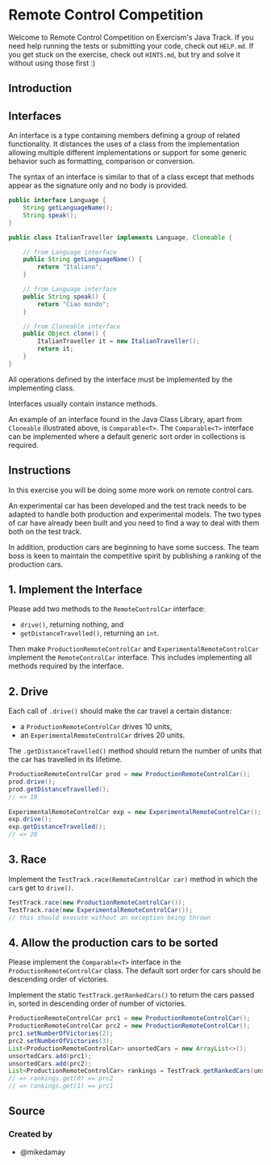 # Remote Control Competition

Welcome to Remote Control Competition on Exercism's Java Track.
If you need help running the tests or submitting your code, check out `HELP.md`.
If you get stuck on the exercise, check out `HINTS.md`, but try and solve it without using those first :)

## Introduction

## Interfaces

An interface is a type containing members defining a group of related functionality.
It distances the uses of a class from the implementation allowing multiple different implementations or support for some generic behavior such as formatting,
comparison or conversion.

The syntax of an interface is similar to that of a class except that methods appear as the signature only and no body is provided.

```java
public interface Language {
    String getLanguageName();
    String speak();
}

public class ItalianTraveller implements Language, Cloneable {

    // from Language interface
    public String getLanguageName() {
        return "Italiano";
    }

    // from Language interface
    public String speak() {
        return "Ciao mondo";
    }

    // from Cloneable interface
    public Object clone() {
        ItalianTraveller it = new ItalianTraveller();
        return it;
    }
}
```

All operations defined by the interface must be implemented by the implementing class.

Interfaces usually contain instance methods.

An example of an interface found in the Java Class Library, apart from `Cloneable` illustrated above, is `Comparable<T>`.
The `Comparable<T>` interface can be implemented where a default generic sort order in collections is required.

## Instructions

In this exercise you will be doing some more work on remote control cars.

An experimental car has been developed and the test track needs to be adapted to handle both production and experimental models.
The two types of car have already been built and you need to find a way to deal with them both on the test track.

In addition, production cars are beginning to have some success.
The team boss is keen to maintain the competitive spirit by publishing a ranking of the production cars.

## 1. Implement the Interface

Please add two methods to the `RemoteControlCar` interface:

- `drive()`, returning nothing, and
- `getDistanceTravelled()`, returning an `int`.

Then make `ProductionRemoteControlCar` and `ExperimentalRemoteControlCar` implement the `RemoteControlCar` interface.
This includes implementing all methods required by the interface.

## 2. Drive

Each call of `.drive()` should make the car travel a certain distance:

- a `ProductionRemoteControlCar` drives 10 units,
- an `ExperimentalRemoteControlCar` drives 20 units.

The `.getDistanceTravelled()` method should return the number of units that the car has travelled in its lifetime.

```java
ProductionRemoteControlCar prod = new ProductionRemoteControlCar();
prod.drive();
prod.getDistanceTravelled();
// => 10
        
ExperimentalRemoteControlCar exp = new ExperimentalRemoteControlCar();
exp.drive();
exp.getDistanceTravelled();
// => 20
```

## 3. Race

Implement the `TestTrack.race(RemoteControlCar car)` method in which the `car`s get to `drive()`.

```java
TestTrack.race(new ProductionRemoteControlCar());
TestTrack.race(new ExperimentalRemoteControlCar());
// this should execute without an exception being thrown
```

## 4. Allow the production cars to be sorted

Please implement the `Comparable<T>` interface in the `ProductionRemoteControlCar` class.
The default sort order for cars should be descending order of victories.

Implement the static `TestTrack.getRankedCars()` to return the cars passed in, sorted in descending order of number of victories.

```java
ProductionRemoteControlCar prc1 = new ProductionRemoteControlCar();
ProductionRemoteControlCar prc2 = new ProductionRemoteControlCar();
prc1.setNumberOfVictories(2);
prc2.setNumberOfVictories(3);
List<ProductionRemoteControlCar> unsortedCars = new ArrayList<>();
unsortedCars.add(prc1);
unsortedCars.add(prc2);
List<ProductionRemoteControlCar> rankings = TestTrack.getRankedCars(unsortedCars);
// => rankings.get(0) == prc2
// => rankings.get(1) == prc1
```

## Source

### Created by

- @mikedamay
